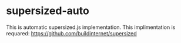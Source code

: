 # supersized-auto
This is automatic supersized.js implementation.
This implimentation is requared: https://github.com/buildinternet/supersized
